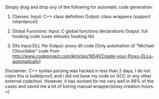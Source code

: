 Simply drag and drop any of the following for automatic code generation:

1. Classes:
Input: C++ class definition
Output: class wrappers (support inheritence!)

2. Global Functions:
Input: C global functions declarations
Output: full hooking code (uses mhooks hooking lib)

3. Dlls
Input:DLL file
Output: proxy dll code (Only automation of "Michael Chourdakis" code from http://www.codeproject.com/Articles/16541/Create-your-Proxy-DLLs-automatically)

Disclaimer: C++ syntax parsing was hacked in less than 2 days, I do not claim this is bulletproof, and i did not base my code on GCC or any other external code/tool.
However, it has worked for me very well in 99% of the cases and saved me a lot of boring manual wrapper/proxy creation hours. =)